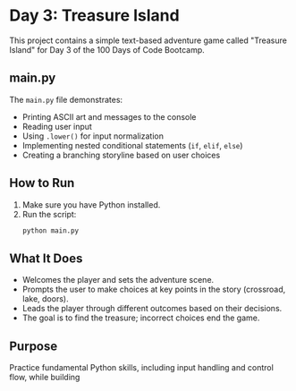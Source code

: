 # Day 3: Treasure Island

This project contains a simple text-based adventure game called "Treasure Island" for Day 3 of the 100 Days of Code Bootcamp.

## main.py

The `main.py` file demonstrates:

- Printing ASCII art and messages to the console
- Reading user input
- Using `.lower()` for input normalization
- Implementing nested conditional statements (`if`, `elif`, `else`)
- Creating a branching storyline based on user choices

## How to Run

1. Make sure you have Python installed.
2. Run the script:
   ```bash
   python main.py
   ```

## What It Does

- Welcomes the player and sets the adventure scene.
- Prompts the user to make choices at key points in the story (crossroad, lake, doors).
- Leads the player through different outcomes based on their decisions.
- The goal is to find the treasure; incorrect choices end the game.

## Purpose

Practice fundamental Python skills, including input handling and control flow, while building
